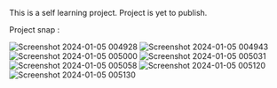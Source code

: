 This is a self learning project. Project is yet to publish.

Project snap : 

![Screenshot 2024-01-05 004928](https://github.com/rifatiyaan/BookAndStay/assets/63875590/3028d04e-2a33-4981-ad96-131a299c4447)
![Screenshot 2024-01-05 004943](https://github.com/rifatiyaan/BookAndStay/assets/63875590/ea20b274-b31f-4c14-872b-3a1ec5a4e74d)
![Screenshot 2024-01-05 005000](https://github.com/rifatiyaan/BookAndStay/assets/63875590/e4c01ff5-f5ff-4bba-a105-15ba5874e1d9)
![Screenshot 2024-01-05 005031](https://github.com/rifatiyaan/BookAndStay/assets/63875590/5005bb81-2556-44a1-a1cd-76d8433995f2)
![Screenshot 2024-01-05 005058](https://github.com/rifatiyaan/BookAndStay/assets/63875590/cbcdc553-34f3-46df-9ec5-13231e80b894)
![Screenshot 2024-01-05 005120](https://github.com/rifatiyaan/BookAndStay/assets/63875590/7a90c008-fa8a-4315-8b87-9250b5ea00c3)
![Screenshot 2024-01-05 005130](https://github.com/rifatiyaan/BookAndStay/assets/63875590/154d5139-15d8-4c3e-bd44-1a78a3d82fa2)
